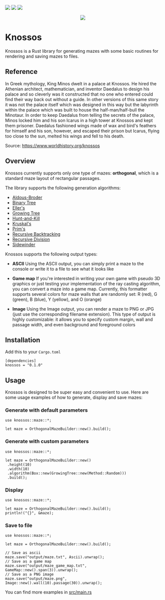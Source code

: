 [![](https://img.shields.io/crates/v/knossos)](https://crates.io/crates/knossos)
[![](https://img.shields.io/badge/License-Apache_2.0-blue.svg)](https://opensource.org/licenses/Apache-2.0)
[![](https://github.com/unrenamed/knossos/actions/workflows/rust.yml/badge.svg?branch=main)](https://github.com/unrenamed/knossos/actions/workflows/rust.yml)

<p align="center">
  <img src="https://docs.google.com/drawings/d/e/2PACX-1vQzI7Wxv9t3KbstS4eOsVcWArjIeTTclzIyJn-DGMcFIPBolrPRf_Ecfyamhy2JW8gu2G46ordlEyN4/pub?w=400&h=400"/>
</p>

# Knossos

Knossos is a Rust library for generating mazes with some basic routines for rendering and saving mazes to files.

## Reference

In Greek mythology, King Minos dwelt in a palace at Knossos. He hired the Athenian architect, mathematician, and inventor Daedalus to design his palace and so cleverly was it constructed that no one who entered could find their way back out without a guide. In other versions of this same story it was not the palace itself which was designed in this way but the labyrinth within the palace which was built to house the half-man/half-bull the Minotaur. In order to keep Daedalus from telling the secrets of the palace, Minos locked him and his son Icarus in a high tower at Knossos and kept them prisoner. Daedalus fashioned wings made of wax and bird's feathers for himself and his son, however, and escaped their prison but Icarus, flying too close to the sun, melted his wings and fell to his death. 

Source: https://www.worldhistory.org/knossos

## Overview

Knossos currently supports only one type of mazes: **orthogonal**, which is a standard maze layout of rectangular passages.

The library supports the following generation algorithms:

* [Aldous-Broder](https://weblog.jamisbuck.org/2011/1/17/maze-generation-aldous-broder-algorithm)
* [Binary Tree](https://weblog.jamisbuck.org/2011/2/1/maze-generation-binary-tree-algorithm)
* [Eller's](https://weblog.jamisbuck.org/2010/12/29/maze-generation-eller-s-algorithm)
* [Growing Tree](https://weblog.jamisbuck.org/2011/1/27/maze-generation-growing-tree-algorithm)
* [Hunt-and-Kill](https://weblog.jamisbuck.org/2011/1/24/maze-generation-hunt-and-kill-algorithm)
* [Kruskal's](https://weblog.jamisbuck.org/2011/1/3/maze-generation-kruskal-s-algorithm)
* [Prim's](https://weblog.jamisbuck.org/2011/1/10/maze-generation-prim-s-algorithm)
* [Recursive Backtracking](https://weblog.jamisbuck.org/2010/12/27/maze-generation-recursive-backtracking)
* [Recursive Division](https://weblog.jamisbuck.org/2011/1/12/maze-generation-recursive-division-algorithm)
* [Sidewinder](https://weblog.jamisbuck.org/2011/2/3/maze-generation-sidewinder-algorithm)

Knossos supports the following output types:

* **ASCII** Using the ASCII output, you can simply print a maze to the console or write it to a file to see what it looks like

* **Game map** If you're interested in writing your own game with pseudo 3D graphics or just testing your implementation of the ray casting algorithm, you can convert a maze into a game map. Currently, this formatter supports several colors for maze walls that are randomly set: R (red), G (green), B (blue), Y (yellow), and O (orange)

* **Image** Using the Image output, you can render a maze to PNG or JPG (just use the corresponding filename extension). This type of output is highly customizable: it allows you to specify custom margin, wall and passage width, and even background and foreground colors

## Installation
Add this to your `Cargo.toml`

```no_test
[dependencies]
knossos = "0.1.0"
```

## Usage

Knossos is designed to be super easy and convenient to use. Here are some usage examples of how to generate, display and save mazes:

### Generate with default parameters
```rust,no_run
use knossos::maze::*;

let maze = OrthogonalMazeBuilder::new().build();
```

### Generate with custom parameters
```rust,no_run
use knossos::maze::*;

let maze = OrthogonalMazeBuilder::new()
 .height(10)
 .width(10)
 .algorithm(Box::new(GrowingTree::new(Method::Random)))
 .build();
```

### Display
```rust,no_run
use knossos::maze::*;

let maze = OrthogonalMazeBuilder::new().build();
println!("{}", &maze);
```

### Save to file
```rust,no_run
use knossos::maze::*;

let maze = OrthogonalMazeBuilder::new().build();

// Save as ascii
maze.save("output/maze.txt", Ascii).unwrap();
// Save as a game map
maze.save("output/maze_game_map.txt", GameMap::new().span(3)).unwrap();
// Save as a PNG image
maze.save("output/maze.png", Image::new().wall(10).passage(30)).unwrap();
```

You can find more examples in [src/main.rs](src/main.rs)

